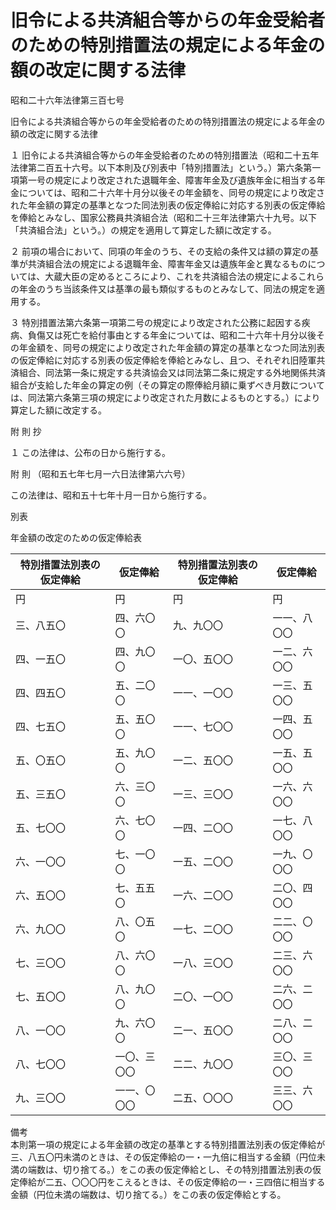# 旧令による共済組合等からの年金受給者のための特別措置法の規定による年金の額の改定に関する法律

昭和二十六年法律第三百七号

旧令による共済組合等からの年金受給者のための特別措置法の規定による年金の額の改定に関する法律

１ 旧令による共済組合等からの年金受給者のための特別措置法（昭和二十五年法律第二百五十六号。以下本則及び別表中「特別措置法」という。）第六条第一項第一号の規定により改定された退職年金、障害年金及び遺族年金に相当する年金については、昭和二十六年十月分以後その年金額を、同号の規定により改定された年金額の算定の基準となつた同法別表の仮定俸給に対応する別表の仮定俸給を俸給とみなし、国家公務員共済組合法（昭和二十三年法律第六十九号。以下「共済組合法」という。）の規定を適用して算定した額に改定する。

２ 前項の場合において、同項の年金のうち、その支給の条件又は額の算定の基準が共済組合法の規定による退職年金、障害年金又は遺族年金と異なるものについては、大蔵大臣の定めるところにより、これを共済組合法の規定によるこれらの年金のうち当該条件又は基準の最も類似するものとみなして、同法の規定を適用する。

３ 特別措置法第六条第一項第二号の規定により改定された公務に起因する疾病、負傷又は死亡を給付事由とする年金については、昭和二十六年十月分以後その年金額を、同号の規定により改定された年金額の算定の基準となつた同法別表の仮定俸給に対応する別表の仮定俸給を俸給とみなし、且つ、それぞれ旧陸軍共済組合、同法第一条に規定する共済協会又は同法第二条に規定する外地関係共済組合が支給した年金の算定の例（その算定の際俸給月額に乗ずべき月数については、同法第六条第三項の規定により改定された月数によるものとする。）により算定した額に改定する。

附 則 抄

１ この法律は、公布の日から施行する。

附 則 （昭和五七年七月一六日法律第六六号）

この法律は、昭和五十七年十月一日から施行する。

別表

年金額の改定のための仮定俸給表

特別措置法別表の仮定俸給 | 仮定俸給 | 特別措置法別表の仮定俸給 | 仮定俸給  
---|---|---|---  
円 | 円 | 円 | 円  
三、八五〇 | 四、六〇〇 | 九、九〇〇 | 一一、八〇〇  
四、一五〇 | 四、九〇〇 | 一〇、五〇〇 | 一二、六〇〇  
四、四五〇 | 五、二〇〇 | 一一、一〇〇 | 一三、五〇〇  
四、七五〇 | 五、五〇〇 | 一一、七〇〇 | 一四、五〇〇  
五、〇五〇 | 五、九〇〇 | 一二、五〇〇 | 一五、五〇〇  
五、三五〇 | 六、三〇〇 | 一三、三〇〇 | 一六、六〇〇  
五、七〇〇 | 六、七〇〇 | 一四、二〇〇 | 一七、八〇〇  
六、一〇〇 | 七、一〇〇 | 一五、二〇〇 | 一九、〇〇〇  
六、五〇〇 | 七、五五〇 | 一六、二〇〇 | 二〇、四〇〇  
六、九〇〇 | 八、〇五〇 | 一七、二〇〇 | 二二、〇〇〇  
七、三〇〇 | 八、六〇〇 | 一八、三〇〇 | 二三、六〇〇  
七、五〇〇 | 八、九〇〇 | 二〇、一〇〇 | 二六、二〇〇  
八、一〇〇 | 九、六〇〇 | 二一、五〇〇 | 二八、二〇〇  
八、七〇〇 | 一〇、三〇〇 | 二二、九〇〇 | 三〇、三〇〇  
九、三〇〇 | 一一、〇〇〇 | 二五、〇〇〇 | 三三、六〇〇  
備考  
本則第一項の規定による年金額の改定の基準とする特別措置法別表の仮定俸給が三、八五〇円未満のときは、その仮定俸給の一・一九倍に相当する金額（円位未満の端数は、切り捨てる。）をこの表の仮定俸給とし、その特別措置法別表の仮定俸給が二五、〇〇〇円をこえるときは、その仮定俸給の一・三四倍に相当する金額（円位未満の端数は、切り捨てる。）をこの表の仮定俸給とする。
